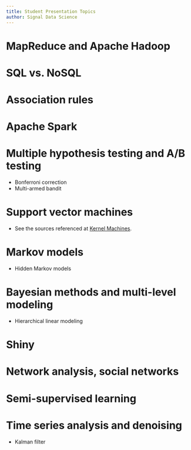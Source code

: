 ```yaml
---
title: Student Presentation Topics
author: Signal Data Science
---
```


MapReduce and Apache Hadoop
===========================

SQL vs. NoSQL
=============

Association rules
=================

Apache Spark
============

Multiple hypothesis testing and A/B testing
===========================================

* Bonferroni correction
* Multi-armed bandit

Support vector machines
=======================

* See the sources referenced at [Kernel Machines](http://www.kernel-machines.org/frequently-asked-questions).

Markov models
=============

* Hidden Markov models

Bayesian methods and multi-level modeling
=========================================

* Hierarchical linear modeling

Shiny
=====

Network analysis, social networks
=================================

Semi-supervised learning
========================

Time series analysis and denoising
==================================

* Kalman filter